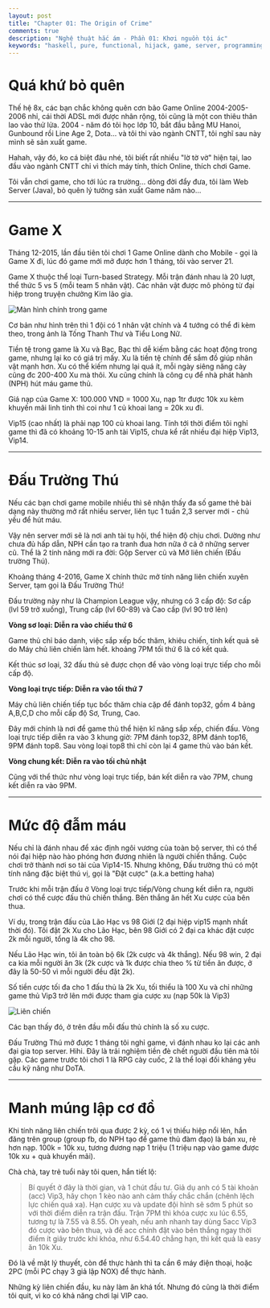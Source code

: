 ```yaml
---
layout: post
title: "Chapter 01: The Origin of Crime"
comments: true
description: "Nghệ thuật hắc ám - Phần 01: Khơi nguồn tội ác"
keywords: "haskell, pure, functional, hijack, game, server, programming"
---
```



# Quá khứ bỏ quên

Thế hệ 8x, các bạn chắc không quên cơn bão Game Online 2004-2005-2006 nhỉ, cái thời ADSL mới được nhân rộng, tôi cũng là một con thiêu thân lao vào thử lửa. 2004 - năm đó tôi học lớp 10, bắt đầu bằng MU Hanoi, Gunbound rồi Line Age 2, Dota... và tôi thi vào ngành CNTT, tôi nghĩ sau này mình sẽ sản xuất game.

Hahah, vậy đó, ko cá biệt đâu nhé, tôi biết rất nhiều "lờ tờ vờ" hiện tại, lao đầu vào ngành CNTT chỉ vì thích máy tính, thích Online, thích chơi Game.

Tôi vẫn chơi game, cho tới lúc ra trường... dòng đời đẩy đưa, tôi làm Web Server (Java), bỏ quên lý tưởng sản xuất Game năm nào...

---

# Game X

Tháng 12-2015, lần đầu tiên tôi chơi 1 Game Online dành cho Mobile - gọi là Game X đi, lúc đó game mới mở được hơn 1 tháng, tôi vào server 21.

Game X thuộc thể loại Turn-based Strategy. Mỗi trận đánh nhau là 20 lượt, thể thức 5 vs 5 (mỗi team 5 nhân vật). Các nhân vật được mô phỏng từ đại hiệp trong truyện chưởng Kim lão gia.

![Màn hình chính trong game](/assets/images/aspect-of-programming/in-game.png)

Cơ bản như hình trên thì 1 đội có 1 nhân vật chính và 4 tướng có thể đi kèm theo, trong ảnh là Tống Thanh Thư và Tiểu Long Nữ.

Tiền tệ trong game là Xu và Bạc, Bạc thì dễ kiếm bằng các hoạt động trong game, nhưng lại ko có giá trị mấy. Xu là tiền tệ chính để sắm đồ giúp nhân vật mạnh hơn.
Xu có thể kiếm nhưng lại quá ít, mỗi ngày siêng năng cày cũng đc 200-400 Xu mà thôi. Xu cũng chính là công cụ để nhà phát hành (NPH) hút máu game thủ.

Giá nạp của Game X: 100.000 VND = 1000 Xu, nạp 1tr được 10k xu kèm khuyến mãi linh tinh thì coi như 1 củ khoai lang = 20k xu đi.

Vip15 (cao nhất) là phải nạp 100 củ khoai lang. Tính tới thời điểm tôi nghỉ game thì đã có khoảng 10-15 anh tài Vip15, chưa kể rất nhiều đại hiệp Vip13, Vip14.

---

# Đấu Trường Thú

Nếu các bạn chơi game mobile nhiều thì sẽ nhận thấy đa số game thẻ bài dạng này thường mở rất nhiều server, liên tục 1 tuần 2,3 server mới - chủ yếu để hút máu.

Vậy nên server mới sẽ là nơi anh tài tụ hội, thể hiện độ chịu chơi. Dường như chưa đủ hấp dẫn, NPH cần tạo ra tranh đua hơn nữa ở cả ở những server cũ. Thể là 2 tính năng mới ra đời: Gộp Server cũ và Mở liên chiến (Đấu trường Thú).

Khoảng tháng 4-2016, Game X chính thức mở tính năng liên chiến xuyên Server, tạm gọi là Đấu Trường Thú!

Đấu trường này như là Champion League vậy, nhưng có 3 cấp độ: Sơ cấp (lvl 59 trở xuống), Trung cấp (lvl 60-89) và Cao cấp (lvl 90 trở lên)

**Vòng sơ loại: Diễn ra vào chiều thứ 6**

Game thủ chỉ báo danh, việc sắp xếp bốc thăm, khiêu chiến, tính kết quả sẽ do Máy chủ liên chiến làm hết. khoảng 7PM tối thứ 6 là có kết quả.

Kết thúc sơ loại, 32 đấu thủ sẽ được chọn để vào vòng loại trực tiếp cho mỗi cấp độ.

**Vòng loại trực tiếp: Diễn ra vào tối thứ 7**

Máy chủ liên chiến tiếp tục bốc thăm chia cặp để đánh top32, gồm 4 bảng A,B,C,D cho mỗi cấp độ Sơ, Trung, Cao.

Đây mới chính là nơi để game thủ thể hiện kĩ năng sắp xếp, chiến đấu. Vòng loại trực tiếp diễn ra vào 3 khung giờ: 7PM đánh top32, 8PM đánh top16, 9PM đánh top8. Sau vòng loại top8 thì chỉ còn lại 4 game thủ vào bán kết.

**Vòng chung kết: Diễn ra vào tối chủ nhật**

Cũng với thể thức như vòng loại trực tiếp, bán kết diễn ra vào 7PM, chung kết diễn ra vào 9PM.

---

# Mức độ đẫm máu

Nếu chỉ là đánh nhau để xác định ngôi vương của toàn bộ server, thì có thể nói đại hiệp nào hào phóng hơn đương nhiên là người chiến thắng. Cuộc chơi trở thành nơi so tài của Vip14-15. Nhưng không, Đấu trường thú có một tính năng đặc biệt thú vị, gọi là "Đặt cược" (a.k.a betting haha)

Trước khi mỗi trận đấu ở Vòng loại trực tiếp/Vòng chung kết diễn ra, người chơi có thể cược đấu thủ chiến thắng. Bên thắng ăn hết Xu cược của bên thua.

Ví dụ, trong trận đấu của Lão Hạc vs 98 Giới (2 đại hiệp vip15 mạnh nhất thời đó). Tôi đặt 2k Xu cho Lão Hạc, bên 98 Giới có 2 đại ca khác đặt cược 2k mỗi người, tổng là 4k cho 98.

Nếu Lão Hạc win, tôi ăn toàn bộ 6k (2k cược và 4k thắng). Nếu 98 win, 2 đại ca kia mỗi người ăn 3k (2k cược và 1k được chia theo % từ tiền ăn được, ở đây là 50-50 vì mỗi người đều đặt 2k).

Số tiền cược tối đa cho 1 đấu thủ là 2k Xu, tối thiểu là 100 Xu và chỉ những game thủ Vip3 trở lên mới được tham gia cược xu (nạp 50k là Vip3)

![Liên chiến](/assets/images/aspect-of-programming/cross-war.png)

Các bạn thấy đó, ở trên đầu mỗi đấu thủ chính là số xu cược.

Đấu Trường Thú mở được 1 tháng tôi nghỉ game, vì đánh nhau ko lại các anh đại gia top server. Hihi. Đây là trải nghiệm tiền đè chết người đầu tiên mà tôi gặp. Các game trước tôi chơi 1 là RPG cày cuốc, 2 là thể loại đối kháng yêu cầu kỹ năng như DoTA.

---

# Manh múng lập cơ đồ

Khi tính năng liên chiến trôi qua được 2 kỳ, có 1 vị thiếu hiệp nổi lên, hắn đăng trên group (group fb, do NPH tạo để game thủ đàm đạo) là bán xu, rẻ hơn nạp. 100k = 10k xu, tương đương nạp 1 triệu (1 triệu nạp vào game được 10k xu + quà khuyến mãi).

Chà chà, tay trẻ tuổi này tôi quen, hắn tiết lộ:

> Bí quyết ở đây là thời gian, và 1 chút đầu tư. Giả dụ anh có 5 tài khoản (acc) Vip3, hãy chọn 1 kèo nào anh cảm thấy chắc chắn (chênh lệch lực chiến quá xa). Hạn cược xu và update đội hình sẽ sớm 5 phút so với thời điểm diễn ra trận đấu. Trận 7PM thì khóa cược xu lúc 6.55, tương tự là 7.55 và 8.55. Oh yeah, nếu anh nhanh tay dùng 5acc Vip3 đó cược vào bên thua, và để acc chính đặt vào bên thắng ngay thời điểm ít giây trước khi khóa, như 6.54.40 chẳng hạn, thì kết quả là easy ăn 10k Xu.

Đó là về mặt lý thuyết, còn để thực hành thì ta cần 6 máy điện thoại, hoặc 2PC (mỗi PC chạy 3 giả lập NOX) để thực hành.

Những kỳ liên chiến đầu, ku này làm ăn khá tốt. Nhưng đó cũng là thời điểm tôi quit, vì ko có khả năng chơi lại VIP cao.